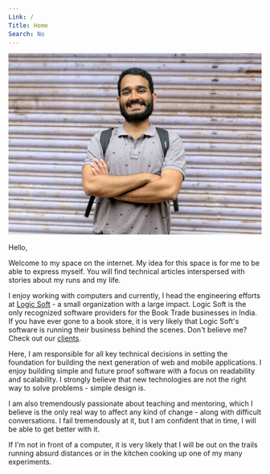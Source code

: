 ```yaml
---
Link: /
Title: Home
Search: No
---
```



![](/images/_me.jpg)

Hello,

Welcome to my space on the internet. My idea for this space is for me to be
able to express myself. You will find technical articles interspersed with
stories about my runs and my life.

I enjoy working with computers and currently, I head the engineering efforts at
[Logic Soft](https://logicsoft.co.in) - a small organization with a large
impact.  Logic Soft is the only recognized software providers for the Book
Trade businesses in India. If you have ever gone to a book store, it is very
likely that Logic Soft's software is running their business behind the scenes.
Don't believe me? Check out our [clients](https://logicsoft.co.in/clients).

Here, I am responsible for all key technical decisions in setting the
foundation for building the next generation of web and mobile applications. I
enjoy building simple and future proof software with a focus on readability and
scalability. I strongly believe that new technologies are not the right way to
solve problems - simple design is.

I am also tremendously passionate about teaching and mentoring, which I believe
is the only real way to affect any kind of change - along with difficult
conversations. I fail tremendously at it, but I am confident that in time, I
will be able to get better with it.

If I'm not in front of a computer, it is very likely that I will be out on
the trails running absurd distances or in the kitchen cooking up one of my
many experiments.
